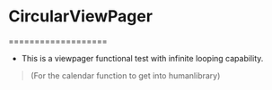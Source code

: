 # CircularViewPager
===================

* This is a viewpager functional test with infinite looping capability.
> (For the calendar function to get into humanlibrary) 
